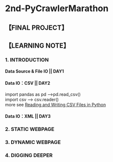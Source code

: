 # 2nd-PyCrawlerMarathon
## 【FINAL PROJECT】

## 【LEARNING NOTE】
### 1. INTRODUCTION
#### Data Source & File IO || DAY1 
#### Data IO：CSV || DAY2
import pandas as pd -->pd.read_csv()  
import csv          --> csv.reader()  
more see [Reading and Writing CSV Files in Python](https://realpython.com/python-csv/)
#### Data IO：XML || DAY3

### 2. STATIC WEBPAGE

### 3. DYNAMIC WEBPAGE

### 4. DIGGING DEEPER
